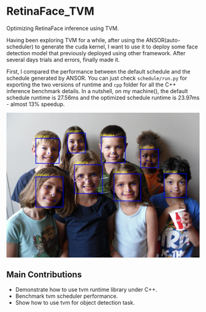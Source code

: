 # RetinaFace_TVM
Optimizing RetinaFace inference using TVM.

Having been exploring TVM for a while, after using the ANSOR(auto-scheduler) to 
generate the cuda kernel, I want to use it to deploy some face detection model
that previously deployed using other framework. After several days trials and errors, finally made it.

First, I compared the performance between the default schedule and the schedule generated by ANSOR.
You can just check `schedule/run.py` for exporting the two versions of runtime and `cpp` folder for 
all the C++ inference benchmark details. In a nutshell, on my machine(), the default schedule runtime
is 27.56ms and the optimized schedule runtime is 23.97ms - almost 13% speedup.

![result.jpg](https://github.com/digital-nomad-cheng/RetinaFace_TVM/blob/main/result.jpg)
## Main Contributions
- Demonstrate how to use tvm runtime library under C++.
- Benchmark tvm scheduler performance.
- Show how to use tvm for object detection task.

